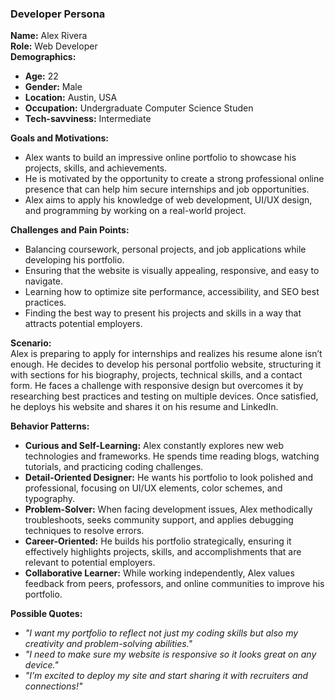### **Developer Persona**

**Name:** Alex Rivera  
**Role:** Web Developer  
**Demographics:**  
- **Age:** 22  
- **Gender:** Male  
- **Location:** Austin, USA  
- **Occupation:** Undergraduate Computer Science Studen 
- **Tech-savviness:** Intermediate

**Goals and Motivations:**  
- Alex wants to build an impressive online portfolio to showcase his projects, skills, and achievements.
- He is motivated by the opportunity to create a strong professional online presence that can help him secure internships and job opportunities.
- Alex aims to apply his knowledge of web development, UI/UX design, and programming by working on a real-world project.

**Challenges and Pain Points:**  
- Balancing coursework, personal projects, and job applications while developing his portfolio.
- Ensuring that the website is visually appealing, responsive, and easy to navigate.
- Learning how to optimize site performance, accessibility, and SEO best practices.
- Finding the best way to present his projects and skills in a way that attracts potential employers.

**Scenario:**  
Alex is preparing to apply for internships and realizes his resume alone isn’t enough. He decides to develop his personal portfolio website, structuring it with sections for his biography, projects, technical skills, and a contact form. He faces a challenge with responsive design but overcomes it by researching best practices and testing on multiple devices. Once satisfied, he deploys his website and shares it on his resume and LinkedIn.

**Behavior Patterns:**  

- **Curious and Self-Learning:** Alex constantly explores new web technologies and frameworks. He spends time reading blogs, watching tutorials, and practicing coding challenges.
- **Detail-Oriented Designer:** He wants his portfolio to look polished and professional, focusing on UI/UX elements, color schemes, and typography.
- **Problem-Solver:** When facing development issues, Alex methodically troubleshoots, seeks community support, and applies debugging techniques to resolve errors.
- **Career-Oriented:** He builds his portfolio strategically, ensuring it effectively highlights projects, skills, and accomplishments that are relevant to potential employers.
- **Collaborative Learner:** While working independently, Alex values feedback from peers, professors, and online communities to improve his portfolio.

**Possible Quotes:**  
- *"I want my portfolio to reflect not just my coding skills but also my creativity and problem-solving abilities."*  
- *"I need to make sure my website is responsive so it looks great on any device."*  
- *"I’m excited to deploy my site and start sharing it with recruiters and connections!"*
